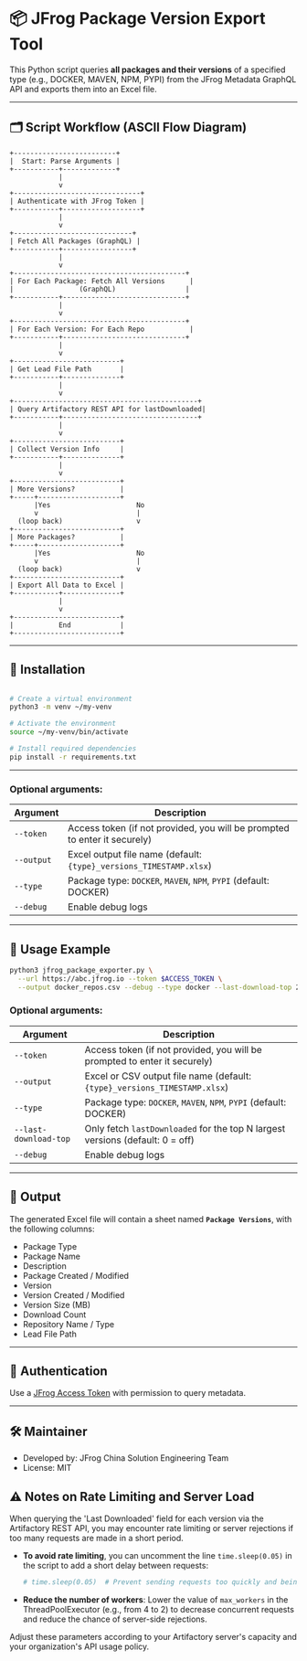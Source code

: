 # 📦 JFrog Package Version Export Tool

This Python script queries **all packages and their versions** of a specified type (e.g., DOCKER, MAVEN, NPM, PYPI) from the JFrog Metadata GraphQL API and exports them into an Excel file.

---

## 🗂️ Script Workflow (ASCII Flow Diagram)

```
+-------------------------+
|  Start: Parse Arguments |
+-----------+-------------+
            |
            v
+-------------------------------+
| Authenticate with JFrog Token |
+-----------+-------------------+
            |
            v
+-----------------------------+
| Fetch All Packages (GraphQL) |
+-----------+-----------------+
            |
            v
+------------------------------------------+
| For Each Package: Fetch All Versions      |
|                (GraphQL)                 |
+-----------+------------------------------+
            |
            v
+------------------------------------------+
| For Each Version: For Each Repo           |
+-----------+------------------------------+
            |
            v
+--------------------------+
| Get Lead File Path       |
+-----------+--------------+
            |
            v
+---------------------------------------------+
| Query Artifactory REST API for lastDownloaded|
+-----------+---------------------------------+
            |
            v
+--------------------------+
| Collect Version Info     |
+-----------+--------------+
            |
            v
+--------------------------+
| More Versions?           |
+-----+--------------------+
      |Yes                     No
      v                        |
  (loop back)                  v
+--------------------------+
| More Packages?           |
+-----+--------------------+
      |Yes                     No
      v                        |
  (loop back)                  v
+--------------------------+
| Export All Data to Excel |
+-----------+--------------+
            |
            v
+--------------------------+
|           End            |
+--------------------------+
```

---

## 🔧 Installation


```bash

# Create a virtual environment
python3 -m venv ~/my-venv

# Activate the environment
source ~/my-venv/bin/activate

# Install required dependencies
pip install -r requirements.txt
```

---


### Optional arguments:

| Argument      | Description                                                                 |
|---------------|-----------------------------------------------------------------------------|
| `--token`     | Access token (if not provided, you will be prompted to enter it securely)  |
| `--output`    | Excel output file name (default: `{type}_versions_TIMESTAMP.xlsx`)          |
| `--type`      | Package type: `DOCKER`, `MAVEN`, `NPM`, `PYPI` (default: DOCKER)            |
| `--debug`     | Enable debug logs                                                           |

---

## 🚀 Usage Example

```bash
python3 jfrog_package_exporter.py \
  --url https://abc.jfrog.io --token $ACCESS_TOKEN \
  --output docker_repos.csv --debug --type docker --last-download-top 20
```

### Optional arguments:

| Argument             | Description                                                                 |
|----------------------|-----------------------------------------------------------------------------|
| `--token`            | Access token (if not provided, you will be prompted to enter it securely)    |
| `--output`           | Excel or CSV output file name (default: `{type}_versions_TIMESTAMP.xlsx`)    |
| `--type`             | Package type: `DOCKER`, `MAVEN`, `NPM`, `PYPI` (default: DOCKER)            |
| `--last-download-top`| Only fetch `lastDownloaded` for the top N largest versions (default: 0 = off)|
| `--debug`            | Enable debug logs                                                           |

---

## 📂 Output

The generated Excel file will contain a sheet named **`Package Versions`**, with the following columns:

- Package Type
- Package Name
- Description
- Package Created / Modified
- Version
- Version Created / Modified
- Version Size (MB)
- Download Count
- Repository Name / Type
- Lead File Path

---

## 🔐 Authentication

Use a [JFrog Access Token](https://jfrog.com/help/r/jfrog-platform-administration-documentation/access-tokens) with permission to query metadata.

---

## 🛠 Maintainer

- Developed by: JFrog China Solution Engineering Team
- License: MIT

## ⚠️ Notes on Rate Limiting and Server Load

When querying the 'Last Downloaded' field for each version via the Artifactory REST API, you may encounter rate limiting or server rejections if too many requests are made in a short period.

- **To avoid rate limiting**, you can uncomment the line `time.sleep(0.05)` in the script to add a short delay between requests:
  ```python
  # time.sleep(0.05)  # Prevent sending requests too quickly and being rate-limited by the server
  ```
- **Reduce the number of workers**: Lower the value of `max_workers` in the ThreadPoolExecutor (e.g., from 4 to 2) to decrease concurrent requests and reduce the chance of server-side rejections.

Adjust these parameters according to your Artifactory server's capacity and your organization's API usage policy.
